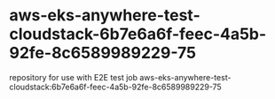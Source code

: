 # aws-eks-anywhere-test-cloudstack-6b7e6a6f-feec-4a5b-92fe-8c6589989229-75
repository for use with E2E test job aws-eks-anywhere-test-cloudstack:6b7e6a6f-feec-4a5b-92fe-8c6589989229-75

